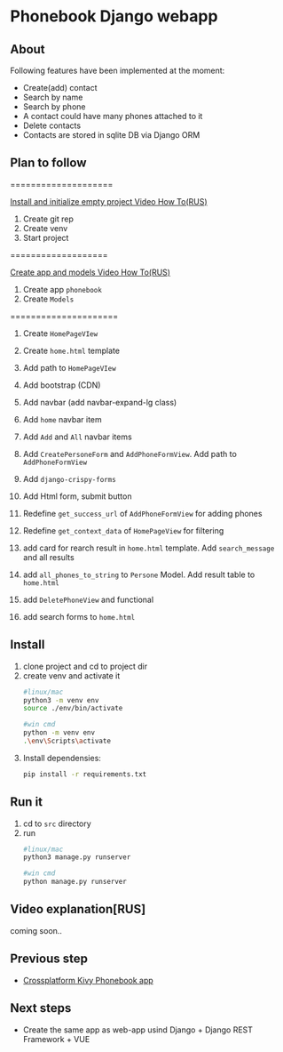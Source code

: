 # Phonebook Django webapp
## About

Following features have been implemented at the moment:

- Create(add) contact
- Search by name
- Search by phone
- A contact could have many phones attached to it
- Delete contacts
- Contacts are stored in sqlite DB via Django ORM

## Plan to follow
====================

[Install and initialize empty project Video How To(RUS)](https://youtu.be/LuqGny28YEw)
1. Create git rep
1. Create venv
1. Start project

===================

[Create app and models Video How To(RUS)](https://youtu.be/c9unEJWRuMA)
1. Create app `phonebook`
1. Create `Models`

=====================


1. Create `HomePageVIew`
1. Create `home.html` template
1. Add path to `HomePageVIew`
1. Add bootstrap (CDN)
1. Add navbar (add navbar-expand-lg class)
1. Add `home` navbar item
1. Add `Add` and `All` navbar items
1. Add `CreatePersoneForm` and `AddPhoneFormView`. Add path to `AddPhoneFormView`
1. Add `django-crispy-forms`
1. Add Html form, submit button
1. Redefine `get_success_url` of `AddPhoneFormView` for adding phones
1. Redefine `get_context_data` of `HomePageView` for filtering
1. add card for rearch result in `home.html` template. Add `search_message` and all results
1. add `all_phones_to_string` to `Persone` Model. Add result table to `home.html`
1. add `DeletePhoneView` and functional

1. add search forms to `home.html`

## Install 

1. clone project and cd to project dir
1. create venv and activate it
    ```zsh
    #linux/mac
    python3 -m venv env
    source ./env/bin/activate
    ```
    ```bash
    #win cmd
    python -m venv env
    .\env\Scripts\activate
    ```
1. Install dependensies:
    ```zsh
    pip install -r requirements.txt
    ```

## Run it

1. cd to `src` directory
1. run
    ```zsh
    #linux/mac
    python3 manage.py runserver
    ```
    ```bash
    #win cmd
    python manage.py runserver
    ```

## Video explanation[RUS]

coming soon..

## Previous step
- [Crossplatform Kivy Phonebook app](https://youtu.be/PxT8c7qP-o0)
## Next steps

- Create the same app as web-app usind Django + Django REST Framework + VUE
